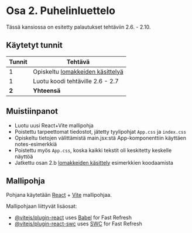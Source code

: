 # Osa 2. Puhelinluettelo

Tässä kansiossa on esitetty palautukset tehtäviin 2.6. - 2.10.

## Käytetyt tunnit
  Tunnit | Tehtävä                 |
| ------- | ---------------------- |
| 1 | Opiskeltu  [lomakkeiden käsittelyä](https://fullstackopen.com/osa2/lomakkeiden_kasittely) |
| 1 | Luotu koodi tehtäville 2.6 - 2.7 |
| **2** | **Yhteensä** |

## Muistiinpanot
- Luotu uusi React+Vite mallipohja
- Poistettu tarpeettomat tiedostot, jätetty tyylipohjat `App.css` ja  `index.css`
- Opiskeltu tietojen välittämistä main.jsx:stä App-komponenttiin käyttäen notes-esimerkkiä
- Poistettu myös `App.css`, koska kaikki tekstit oli keskitetty keskelle näyttöä
- Jatkettu osan 2.b [lomakkeiden käsittely](https://fullstackopen.com/osa2/lomakkeiden_kasittely) esimerkkien koodaamista

## Mallipohja

Pohjana käytetään [React](https://react.dev/) + [Vite](https://vite.dev/) mallipohjaa.

Mallipohjaan liittyvät lisäosat:

- [@vitejs/plugin-react](https://github.com/vitejs/vite-plugin-react/blob/main/packages/plugin-react/README.md) uses [Babel](https://babeljs.io/) for Fast Refresh
- [@vitejs/plugin-react-swc](https://github.com/vitejs/vite-plugin-react-swc) uses [SWC](https://swc.rs/) for Fast Refresh
